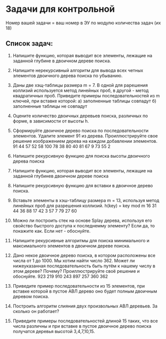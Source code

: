# Задачи для контрольной
Номер вашей задачи = ваш номер в ЭУ по модулю количества задач (их 18)

**Список задач:**
---
1. Напишите функцию, которая выводит все элементы, лежащие на заданной глубине в двоичном дереве поиска.
2. Напишите нерекурсивный алгоритм для вывода всех четных элементов двоичного дерева поиска по убыванию.
3. Даны две хэщ-таблицы размера m = 7. В одной для рарешения коллизий используется метод линейных проб, в другой - метод квадратичных проб.
   Приведите примеры последовательностей из m ключей, при вставке которой:
   а) заполненные таблицы совпадут
   б) заполненные таблицы не совпадут
  
4. Оцените количество двоичных деревьев поиска, различных по форме, в зависимости от высоты h.
5. Сформируйте двоичное дерево поиска по последовательности элементов. Удалите элемент 91 из дерева.
   Проиллюстрируйте свое решение изображением дерева на каждом добавлении элементов.
   91 44 57 52 58 100 78 38 80 40 81 67 9 73 55 2
6. Напишите рекурсивную функцию для поиска высоты двоичного дерева поиска
7. Напишите функцию, которая выводит все элементы, лежащие на заданной глубинев двоичном дереве поиска
8. Напишите рекурсивную функцию для вставки в двоичное дерево поиска.
9. Вставьте элементы в хэш-таблицу размера m = 13, используя метод линейных проб для разрешения коллизий.
   h(key) = key mod m
   16 31 44 36 88 17 42 3 57 7 79 27 60
11. Можно ли построить стек на основе Splay дерева, используя его свойство быстрого доступа к последнемму элементу?
    Если да, то покажите как. Если нет - обоснуйте.
13. Напишите рекурсивные алгоритмы для поиска минимального и максимального элементов в двоичном дереве поиска.
14. Дано некое двоичное дерево поиска, в котором расположены все числа от 1 до 1000. Мы хотим найти число 362. Может ли нижеуказанная последовательность быть путём к нашему числу в этом дереве? Почему? Проиллюстрируйте своё решение и обоснуйте.
    923 219 910 243 897 257 360 362
16. Приведите пример последовательности из 15 элементов, при вставке которой в пустое АВЛ дерево оно будет полным двоичным деревом поиска.
17. Построить алгоритм слияния двух произвольных АВЛ деревьев. За сколько он работает?
18. Приведите примеры последовательностей длиной 15 таких, что все числа различны и при вставке в пустое двоичное дерево поиска получатся деревья высотой 3,4,7,10,15.
    
